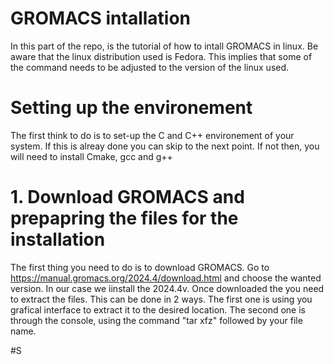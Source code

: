 # GROMACS intallation
In this part of the repo, is the tutorial of how to intall GROMACS in linux. Be aware that the linux distribution used is Fedora. This implies that some of the command needs to be adjusted to the version of the linux used.
# Setting up the environement
The first think to do is to set-up the C and C++ environement of your system. If this is alreay done you can skip to the next point. If not then, you will need to install Cmake, gcc and g++

# 1. Download GROMACS and prepapring the files for the installation
The first thing you need to do is to download GROMACS. Go to https://manual.gromacs.org/2024.4/download.html and choose the wanted version. In our case we iinstall the 2024.4v. Once downloaded the you need to extract the files. This can be done in 2 ways. The first one is using you grafical interface to extract it to the desired location. The second one is through the console, using the command "tar xfz" followed by your file name.

#S

